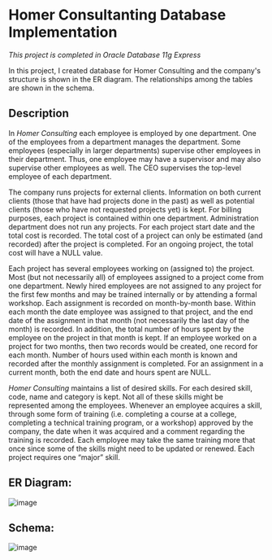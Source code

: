 # Homer Consultanting Database Implementation

_This project is completed in Oracle Database 11g Express_

In this project, I created database for Homer Consulting and the company's structure is shown in the ER diagram. The relationships among the tables are shown in the schema.

## Description

In _Homer Consulting_ each employee is employed by one department. One of the employees
from a department manages the department. Some employees (especially in larger departments)
supervise other employees in their department. Thus, one employee may have a supervisor and
may also supervise other employees as well. The CEO supervises the top-level employee of
each department.

The company runs projects for external clients. Information on both current clients (those that
have had projects done in the past) as well as potential clients (those who have not requested
projects yet) is kept. For billing purposes, each project is contained within one department.
Administration department does not run any projects. For each project start date and the total
cost is recorded. The total cost of a project can only be estimated (and recorded) after the project
is completed. For an ongoing project, the total cost will have a NULL value.

Each project has several employees working on (assigned to) the project. Most (but not
necessarily all) of employees assigned to a project come from one department. Newly hired
employees are not assigned to any project for the first few months and may be trained internally
or by attending a formal workshop. Each assignment is recorded on month-by-month base.
Within each month the date employee was assigned to that project, and the end date of the
assignment in that month (not necessarily the last day of the month) is recorded. In addition, the
total number of hours spent by the employee on the project in that month is kept. If an employee
worked on a project for two months, then two records would be created, one record for each
month. Number of hours used within each month is known and recorded after the monthly
assignment is completed. For an assignment in a current month, both the end date and hours
spent are NULL.

_Homer Consulting_ maintains a list of desired skills. For each desired skill, code, name and
category is kept. Not all of these skills might be represented among the employees. Whenever
an employee acquires a skill, through some form of training (i.e. completing a course at a
college, completing a technical training program, or a workshop) approved by the company, the
date when it was acquired and a comment regarding the training is recorded. Each employee
may take the same training more that once since some of the skills might need to be updated or
renewed. Each project requires one “major” skill.


## ER Diagram:

![image](https://user-images.githubusercontent.com/35508198/152398498-9d835717-e848-4a9d-9eeb-d677820e5758.png)


## Schema: 

![image](https://user-images.githubusercontent.com/35508198/152398127-0cf59c38-d583-4401-95ed-ed50fef9f634.png)
